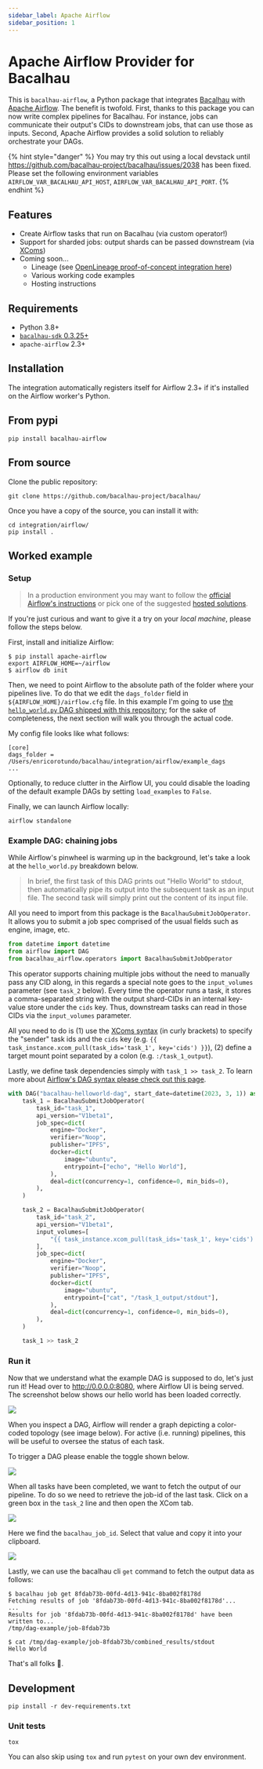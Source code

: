 ```yaml
---
sidebar_label: Apache Airflow
sidebar_position: 1
---
```


# Apache Airflow Provider for Bacalhau

This is `bacalhau-airflow`, a Python package that integrates [Bacalhau](https://github.com/bacalhau-project/bacalhau) with [Apache Airflow](https://github.com/apache/airflow). The benefit is twofold. First, thanks to this package you can now write complex pipelines for Bacalhau. For instance, jobs can communicate their output's CIDs to downstream jobs, that can use those as inputs. Second, Apache Airflow provides a solid solution to reliably orchestrate your DAGs.

{% hint style="danger" %}
You may try this out using a local devstack until https://github.com/bacalhau-project/bacalhau/issues/2038 has been fixed. Please set the following environment variables `AIRFLOW_VAR_BACALHAU_API_HOST`, `AIRFLOW_VAR_BACALHAU_API_PORT`.
{% endhint %}

## Features

* Create Airflow tasks that run on Bacalhau (via custom operator!)
* Support for sharded jobs: output shards can be passed downstream (via [XComs](https://airflow.apache.org/docs/apache-airflow/stable/core-concepts/xcoms.html))
* Coming soon...
  * Lineage (see [OpenLineage proof-of-concept integration here](https://github.com/enricorotundo/bacalhau-airflow-provider))
  * Various working code examples
  * Hosting instructions

## Requirements

* Python 3.8+
* [`bacalhau-sdk` 0.3.25+](https://pypi.org/project/bacalhau-sdk/)
* `apache-airflow` 2.3+

## Installation

The integration automatically registers itself for Airflow 2.3+ if it's installed on the Airflow worker's Python.

## From pypi

```console
pip install bacalhau-airflow
```

## From source

Clone the public repository:

```shell
git clone https://github.com/bacalhau-project/bacalhau/
```

Once you have a copy of the source, you can install it with:

```shell
cd integration/airflow/
pip install .
```

## Worked example

### Setup

> In a production environment you may want to follow the [official Airflow's instructions](https://airflow.apache.org/docs/apache-airflow/stable/administration-and-deployment/production-deployment.html) or pick one of the suggested [hosted solutions](https://airflow.apache.org/ecosystem/#airflow-as-a-service).

If you're just curious and want to give it a try on your _local machine_, please follow the steps below.

First, install and initialize Airflow:

```shell
$ pip install apache-airflow
export AIRFLOW_HOME=~/airflow
$ airflow db init
```

Then, we need to point Airflow to the absolute path of the folder where your pipelines live. To do that we edit the `dags_folder` field in `${AIRFLOW_HOME}/airflow.cfg` file. In this example I'm going to use [the `hello_world.py` DAG shipped with this repository](https://github.com/bacalhau-project/bacalhau/tree/main/integration/airflow/example\_dags); for the sake of completeness, the next section will walk you through the actual code.

My config file looks like what follows:

```
[core]
dags_folder = /Users/enricorotundo/bacalhau/integration/airflow/example_dags
...
```

Optionally, to reduce clutter in the Airflow UI, you could disable the loading of the default example DAGs by setting `load_examples` to `False`.

Finally, we can launch Airflow locally:

```shell
airflow standalone
```

### Example DAG: chaining jobs

While Airflow's pinwheel is warming up in the background, let's take a look at the `hello_world.py` breakdown below.

> In brief, the first task of this DAG prints out "Hello World" to stdout, then automatically pipe its output into the subsequent task as an input file. The second task will simply print out the content of its input file.

All you need to import from this package is the `BacalhauSubmitJobOperator`. It allows you to submit a job spec comprised of the usual fields such as engine, image, etc.

```python
from datetime import datetime
from airflow import DAG
from bacalhau_airflow.operators import BacalhauSubmitJobOperator
```

This operator supports chaining multiple jobs without the need to manually pass any CID along, in this regards a special note goes to the `input_volumes` parameter (see `task_2` below). Every time the operator runs a task, it stores a comma-separated string with the output shard-CIDs in an internal key-value store under the `cids` key. Thus, downstream tasks can read in those CIDs via the `input_volumes` parameter.

All you need to do is (1) use the [XComs syntax](https://airflow.apache.org/docs/apache-airflow/stable/core-concepts/xcoms.html) (in curly brackets) to specify the "sender" task ids and the `cids` key (e.g. `{{ task_instance.xcom_pull(task_ids='task_1', key='cids') }}`), (2) define a target mount point separated by a colon (e.g. `:/task_1_output`).

Lastly, we define task dependencies simply with `task_1 >> task_2`. To learn more about [Airflow's DAG syntax please check out this page](https://airflow.apache.org/docs/apache-airflow/stable/core-concepts/dags.html#task-dependencies).

```python
with DAG("bacalhau-helloworld-dag", start_date=datetime(2023, 3, 1)) as dag:
    task_1 = BacalhauSubmitJobOperator(
        task_id="task_1",
        api_version="V1beta1",
        job_spec=dict(
            engine="Docker",
            verifier="Noop",
            publisher="IPFS",
            docker=dict(
                image="ubuntu",
                entrypoint=["echo", "Hello World"],
            ),
            deal=dict(concurrency=1, confidence=0, min_bids=0),
        ),
    )

    task_2 = BacalhauSubmitJobOperator(
        task_id="task_2",
        api_version="V1beta1",
        input_volumes=[
            "{{ task_instance.xcom_pull(task_ids='task_1', key='cids') }}:/task_1_output",
        ],
        job_spec=dict(
            engine="Docker",
            verifier="Noop",
            publisher="IPFS",
            docker=dict(
                image="ubuntu",
                entrypoint=["cat", "/task_1_output/stdout"],
            ),
            deal=dict(concurrency=1, confidence=0, min_bids=0),
        ),
    )

    task_1 >> task_2
```

### Run it

Now that we understand what the example DAG is supposed to do, let's just run it! Head over to http://0.0.0.0:8080, where Airflow UI is being served. The screenshot below shows our hello world has been loaded correctly.

![](../static/img/apache-image/airflow\_01.png)

When you inspect a DAG, Airflow will render a graph depicting a color-coded topology (see image below). For active (i.e. running) pipelines, this will be useful to oversee the status of each task.

To trigger a DAG please enable the toggle shown below.

![](../static/img/apache-image/airflow\_02.png)

When all tasks have been completed, we want to fetch the output of our pipeline. To do so we need to retrieve the job-id of the last task. Click on a green box in the `task_2` line and then open the XCom tab.

![](../static/img/apache-image/airflow\_03.png)

Here we find the `bacalhau_job_id`. Select that value and copy it into your clipboard.

![](../static/img/apache-image/airflow\_04.png)

Lastly, we can use the bacalhau cli `get` command to fetch the output data as follows:

```console
$ bacalhau job get 8fdab73b-00fd-4d13-941c-8ba002f8178d
Fetching results of job '8fdab73b-00fd-4d13-941c-8ba002f8178d'...
...
Results for job '8fdab73b-00fd-4d13-941c-8ba002f8178d' have been written to...
/tmp/dag-example/job-8fdab73b

$ cat /tmp/dag-example/job-8fdab73b/combined_results/stdout
Hello World
```

That's all folks :rainbow:.

## Development

```console
pip install -r dev-requirements.txt
```

### Unit tests

```shell
tox
```

You can also skip using `tox` and run `pytest` on your own dev environment.
